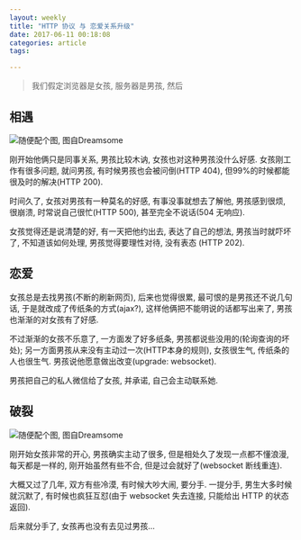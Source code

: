 ```yaml
---
layout: weekly
title: "HTTP 协议 与 恋爱关系升级"
date: 2017-06-11 00:18:08
categories: article
tags:

---
```


> 我们假定浏览器是女孩, 服务器是男孩, 然后

## 相遇

![随便配个图, 图自Dreamsome](http://upload-images.jianshu.io/upload_images/1286586-58685655c1fe04e5.png?imageMogr2/auto-orient/strip%7CimageView2/2/w/1240)

刚开始他俩只是同事关系, 男孩比较木讷, 女孩也对这种男孩没什么好感. 女孩刚工作有很多问题, 就问男孩, 有时候男孩也会被问倒(HTTP 404), 但99%的时候都能很及时的解决(HTTP 200). 

时间久了, 女孩对男孩有一种莫名的好感, 有事没事就想去了解他, 男孩感到很烦, 很崩溃, 时常说自己很忙(HTTP 500), 甚至完全不说话(504 无响应).

女孩觉得还是说清楚的好, 有一天把他约出去, 表达了自己的想法, 男孩当时就吓坏了, 不知道该如何处理, 男孩觉得要理性对待, 没有表态 (HTTP 202).

## 恋爱

女孩总是去找男孩(不断的刷新网页), 后来也觉得很累, 最可恨的是男孩还不说几句话, 于是就改成了传纸条的方式(ajax?), 这样他俩把不能明说的话都写出来了, 男孩也渐渐的对女孩有了好感.

不过渐渐的女孩不乐意了, 一方面发了好多纸条, 男孩都说些没用的(轮询查询的坏处); 另一方面男孩从来没有主动过一次(HTTP本身的规则), 女孩很生气, 传纸条的人也很生气. 男孩说他愿意做出改变(upgrade: websocket).

男孩把自己的私人微信给了女孩, 并承诺, 自己会主动联系她.

## 破裂

![随便配个图, 图自Dreamsome](http://upload-images.jianshu.io/upload_images/1286586-bc0c3c56cb2fbc42.png?imageMogr2/auto-orient/strip%7CimageView2/2/w/1240)

刚开始女孩非常的开心, 男孩确实主动了很多, 但是相处久了发现一点都不懂浪漫, 每天都是一样的, 刚开始虽然有些不合, 但是过会就好了(websocket 断线重连).

大概又过了几年, 双方有些冷漠, 有时候大吵大闹, 要分手. 一提分手, 男生大多时候就沉默了, 有时候也疯狂互怼(由于 websocket 失去连接, 只能给出 HTTP 的状态返回).

后来就分手了, 女孩再也没有去见过男孩...

